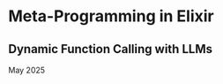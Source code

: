 <script>
import MeCard from '$lib/components/MeCard.svelte'
</script>

# Meta-Programming in Elixir

## Dynamic Function Calling with LLMs

May 2025

<MeCard />

